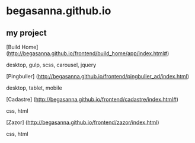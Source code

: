 # begasanna.github.io

## my project

[Build Home] (http://begasanna.github.io/frontend/build_home/app/index.html#)

desktop, gulp, scss, carousel, jquery

[Pingbuller] (http://begasanna.github.io/frontend/pingbuller_ad/index.html)

desktop, tablet, mobile

[Cadastre] (http://begasanna.github.io/frontend/cadastre/index.html#)

css, html

[Zazor] (http://begasanna.github.io/frontend/zazor/index.html)

css, html
